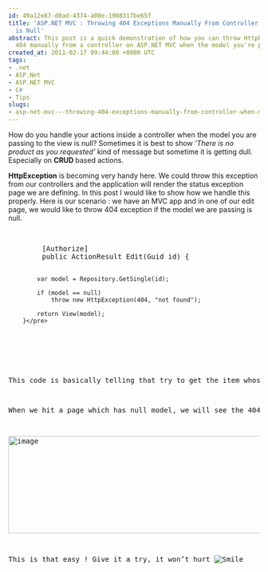 ```yaml
---
id: 49a12e87-d0ad-4374-a00e-1908317be65f
title: 'ASP.NET MVC : Throwing 404 Exceptions Manually From Controller When Model
  is Null'
abstract: This post is a quick demonstration of how you can throw HttpException of
  404 manually from a controller on ASP.NET MVC when the model you're passing is null
created_at: 2011-02-17 09:44:00 +0000 UTC
tags:
- .net
- ASP.Net
- ASP.NET MVC
- C#
- Tips
slugs:
- asp-net-mvc---throwing-404-exceptions-manually-from-controller-when-model-is-null
---
```


<p>How do you handle your actions inside a controller when the model you are passing to the view is null? Sometimes it is best to show <em>&lsquo;There is no product as you requested&rsquo;</em> kind of message but sometime it is getting dull. Especially on <strong>CRUD </strong>based actions.</p>
<p><strong>HttpException</strong> is becoming very handy here. We could throw this exception from our controllers and the application will render the status exception page we are defining. In this post I would like to show how we handle this properly. Here is our scenario : we have an MVC app and in one of our edit page, we would like to throw 404 exception if the model we are passing is null.</p>
<p>&nbsp;</p>
<pre class="brush: c-sharp; toolbar: false; highlight: [7]">        [Authorize]
        public ActionResult Edit(Guid id) {

            var model = Repository.GetSingle(id);

            if (model == null)
                throw new HttpException(404, "not found");

            return View(model);
        }</pre>
<p>&nbsp;</p>
<p>This code is basically telling that try to get the item whose ID is <strong><em>id </em></strong>and check if it is null. If it is null, throw HttpException whose status code is 404. If not, return the View along with passing <strong><em>model </em></strong>into view page.</p>
<p>When we hit a page which has null model, we will see the 404 page as expected;</p>
<p><a href="https://www.tugberkugurlu.com/content/images/uploadedbyauthors/wlw/097842e5fed6_BBB6/image.png" target="_blank"><img style="background-image: none; padding-left: 0px; padding-right: 0px; display: inline; padding-top: 0px; border: 0px initial initial;" title="image" alt="image" src="https://www.tugberkugurlu.com/content/images/uploadedbyauthors/wlw/097842e5fed6_BBB6/image_thumb.png" width="644" height="195" /></a></p>
<p>This is that easy ! Give it a try, it won&rsquo;t hurt <img style="border-style: none;" alt="Smile" src="https://www.tugberkugurlu.com/content/images/uploadedbyauthors/wlw/097842e5fed6_BBB6/wlEmoticon-smile.png" /></p>